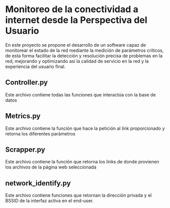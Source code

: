 # Monitoreo de la conectividad a internet desde la Perspectiva del Usuario

En este proyecto se propone el desarrollo de un software capaz de monitorear el estado de la red mediante la medición de parámetros críticos, de esta forma facilitar la detección y resolución precisa de problemas en la red, mejorando y optimizando así la calidad de servicio en la red y la experiencia del usuario final.

## Controller.py

Este archivo contiene todas las funciones que interactúa con la base de datos

## Metrics.py

Este archivo contiene la función que hace la petición al link proporcionado
y retorna los diferentes parámetros


## Scrapper.py

Este archivo contiene la función que retorna los links de donde provienen los
archivos de la página web seleccionada

## network_identify.py

Este archivo contiene funciones que retornan la dirección privada y el BSSID de la interfaz activa en el end-user. 